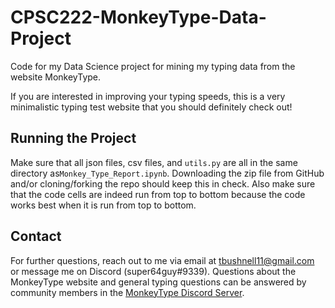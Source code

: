 # CPSC222-MonkeyType-Data-Project
Code for my Data Science project for mining my typing data from the website MonkeyType. 

If you are interested in improving your typing speeds, this is a very minimalistic typing test website that you should definitely check out!

## Running the Project

Make sure that all json files, csv files, and `utils.py` are all in the same directory as`Monkey_Type_Report.ipynb`. Downloading the zip file from GitHub and/or cloning/forking the repo should keep this in check. Also make sure that the code cells are indeed run from top to bottom because the code works best when it is run from top to bottom.


## Contact

For further questions, reach out to me via email at tbushnell11@gmail.com or message me on Discord (super64guy#9339). Questions about the MonkeyType website and general typing questions can be answered by community members in the [MonkeyType Discord Server](https://discord.gg/8ENzyP8gKM).